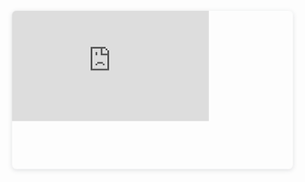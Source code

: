 
<meta name="viewport" content="width=device-width, initial-scale=1.0">

<style>
    h1 {
        font-family: "Kanit", sans-serif;
        font-size: 30px;
        color: white;
    }
</style>

<html>
    <div class="mx-5 d-flex justify-content-center" style="position: relative; width: 100%; height: 0; padding-top: 56.2500%;
 padding-bottom: 0; box-shadow: 0 2px 8px 0 rgba(63,69,81,0.16); margin-top: 1.6em; margin-bottom: 0.9em; overflow: hidden;
 border-radius: 8px; will-change: transform;">
    <iframe loading="lazy" style="position: absolute; width: 70%; height: 70%; top: 0; left: 0; border: none; padding: 0;margin: 0;" src='https://docs.google.com/presentation/d/1yeHywPixBMrbv9a2r5kRGrsx0IPC-QgBeF2XerAAYBo/edit?usp=sharing' allowfullscreen="allowfullscreen" allow="fullscreen">
    </div>
</html>

